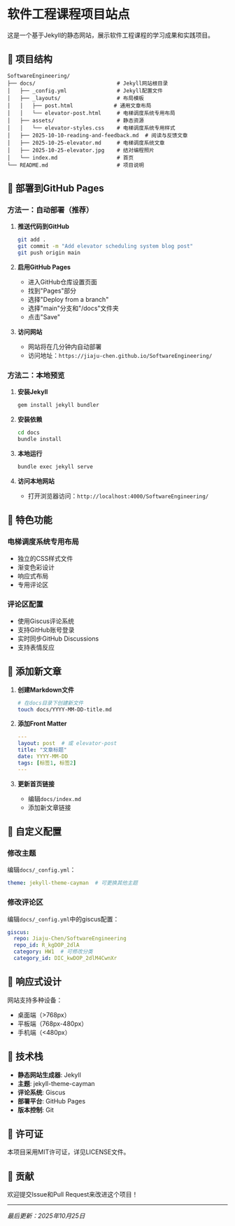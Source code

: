 # 软件工程课程项目站点

这是一个基于Jekyll的静态网站，展示软件工程课程的学习成果和实践项目。

## 📁 项目结构

```
SoftwareEngineering/
├── docs/                          # Jekyll网站根目录
│   ├── _config.yml                # Jekyll配置文件
│   ├── _layouts/                  # 布局模板
│   │   ├── post.html             # 通用文章布局
│   │   └── elevator-post.html     # 电梯调度系统专用布局
│   ├── assets/                    # 静态资源
│   │   └── elevator-styles.css    # 电梯调度系统专用样式
│   ├── 2025-10-10-reading-and-feedback.md  # 阅读与反馈文章
│   ├── 2025-10-25-elevator.md     # 电梯调度系统文章
│   ├── 2025-10-25-elevator.jpg    # 结对编程照片
│   └── index.md                   # 首页
└── README.md                      # 项目说明
```

## 🚀 部署到GitHub Pages

### 方法一：自动部署（推荐）

1. **推送代码到GitHub**
   ```bash
   git add .
   git commit -m "Add elevator scheduling system blog post"
   git push origin main
   ```

2. **启用GitHub Pages**
   - 进入GitHub仓库设置页面
   - 找到"Pages"部分
   - 选择"Deploy from a branch"
   - 选择"main"分支和"/docs"文件夹
   - 点击"Save"

3. **访问网站**
   - 网站将在几分钟内自动部署
   - 访问地址：`https://jiaju-chen.github.io/SoftwareEngineering/`

### 方法二：本地预览

1. **安装Jekyll**
   ```bash
   gem install jekyll bundler
   ```

2. **安装依赖**
   ```bash
   cd docs
   bundle install
   ```

3. **本地运行**
   ```bash
   bundle exec jekyll serve
   ```

4. **访问本地网站**
   - 打开浏览器访问：`http://localhost:4000/SoftwareEngineering/`

## 🎨 特色功能

### 电梯调度系统专用布局
- 独立的CSS样式文件
- 渐变色彩设计
- 响应式布局
- 专用评论区

### 评论区配置
- 使用Giscus评论系统
- 支持GitHub账号登录
- 实时同步GitHub Discussions
- 支持表情反应

## 📝 添加新文章

1. **创建Markdown文件**
   ```bash
   # 在docs目录下创建新文件
   touch docs/YYYY-MM-DD-title.md
   ```

2. **添加Front Matter**
   ```yaml
   ---
   layout: post  # 或 elevator-post
   title: "文章标题"
   date: YYYY-MM-DD
   tags: [标签1, 标签2]
   ---
   ```

3. **更新首页链接**
   - 编辑`docs/index.md`
   - 添加新文章链接

## 🔧 自定义配置

### 修改主题
编辑`docs/_config.yml`：
```yaml
theme: jekyll-theme-cayman  # 可更换其他主题
```

### 修改评论区
编辑`docs/_config.yml`中的giscus配置：
```yaml
giscus:
  repo: Jiaju-Chen/SoftwareEngineering
  repo_id: R_kgDOP_2dlA
  category: HW1  # 可修改分类
  category_id: DIC_kwDOP_2dlM4CwnXr
```

## 📱 响应式设计

网站支持多种设备：
- 桌面端（>768px）
- 平板端（768px-480px）
- 手机端（<480px）

## 🎯 技术栈

- **静态网站生成器**: Jekyll
- **主题**: jekyll-theme-cayman
- **评论系统**: Giscus
- **部署平台**: GitHub Pages
- **版本控制**: Git

## 📄 许可证

本项目采用MIT许可证，详见LICENSE文件。

## 🤝 贡献

欢迎提交Issue和Pull Request来改进这个项目！

---

*最后更新：2025年10月25日*
